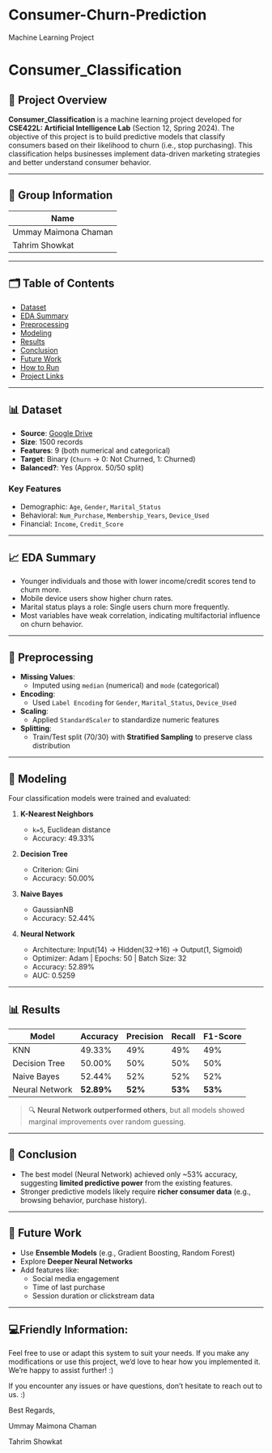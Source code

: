 # Consumer-Churn-Prediction
Machine Learning Project

# Consumer_Classification

## 📌 Project Overview

**Consumer_Classification** is a machine learning project developed for **CSE422L: Artificial Intelligence Lab** (Section 12, Spring 2024). The objective of this project is to build predictive models that classify consumers based on their likelihood to churn (i.e., stop purchasing). This classification helps businesses implement data-driven marketing strategies and better understand consumer behavior.

---

## 👥 Group Information

| Name                    |
|-------------------------|
| Ummay Maimona Chaman    |
| Tahrim Showkat          |

---

## 🗂️ Table of Contents

- [Dataset](#Dataset)
- [EDA Summary](#eda-summary)
- [Preprocessing](#preprocessing)
- [Modeling](#modeling)
- [Results](#results)
- [Conclusion](#conclusion)
- [Future Work](#future-work)
- [How to Run](#how-to-run)
- [Project Links](#project-links)

---

## 📊 Dataset

- **Source**: [Google Drive](https://drive.google.com/file/d/1pg5z2_6OJsdd7VxGEfa8oXAihYq1KYtV/view)
- **Size**: 1500 records
- **Features**: 9 (both numerical and categorical)
- **Target**: Binary (`Churn` → 0: Not Churned, 1: Churned)
- **Balanced?**: Yes (Approx. 50/50 split)

### Key Features

- Demographic: `Age`, `Gender`, `Marital_Status`
- Behavioral: `Num_Purchase`, `Membership_Years`, `Device_Used`
- Financial: `Income`, `Credit_Score`

---

## 📈 EDA Summary

- Younger individuals and those with lower income/credit scores tend to churn more.
- Mobile device users show higher churn rates.
- Marital status plays a role: Single users churn more frequently.
- Most variables have weak correlation, indicating multifactorial influence on churn behavior.

---

## 🧹 Preprocessing

- **Missing Values**:
  - Imputed using `median` (numerical) and `mode` (categorical)
- **Encoding**:
  - Used `Label Encoding` for `Gender`, `Marital_Status`, `Device_Used`
- **Scaling**:
  - Applied `StandardScaler` to standardize numeric features
- **Splitting**:
  - Train/Test split (70/30) with **Stratified Sampling** to preserve class distribution

---

## 🤖 Modeling

Four classification models were trained and evaluated:

1. **K-Nearest Neighbors**
   - `k=5`, Euclidean distance
   - Accuracy: 49.33%

2. **Decision Tree**
   - Criterion: Gini
   - Accuracy: 50.00%

3. **Naive Bayes**
   - GaussianNB
   - Accuracy: 52.44%

4. **Neural Network**
   - Architecture: Input(14) → Hidden(32→16) → Output(1, Sigmoid)
   - Optimizer: Adam | Epochs: 50 | Batch Size: 32
   - Accuracy: 52.89%
   - AUC: 0.5259

---

## 📊 Results

| Model          | Accuracy | Precision | Recall | F1-Score |
|----------------|----------|-----------|--------|----------|
| KNN            | 49.33%   | 49%       | 49%    | 49%      |
| Decision Tree  | 50.00%   | 50%       | 50%    | 50%      |
| Naive Bayes    | 52.44%   | 52%       | 52%    | 52%      |
| Neural Network | **52.89%** | **52%**   | **53%**| **53%**  |

> 🔍 **Neural Network outperformed others**, but all models showed marginal improvements over random guessing.

---

## 🧾 Conclusion

- The best model (Neural Network) achieved only ~53% accuracy, suggesting **limited predictive power** from the existing features.
- Stronger predictive models likely require **richer consumer data** (e.g., browsing behavior, purchase history).

---

## 🚀 Future Work

- Use **Ensemble Models** (e.g., Gradient Boosting, Random Forest)
- Explore **Deeper Neural Networks**
- Add features like:
  - Social media engagement
  - Time of last purchase
  - Session duration or clickstream data

---

## 💻Friendly Information:

Feel free to use or adapt this system to suit your needs. If you make any modifications or use this project, we’d love to hear how you implemented it. We’re happy to assist further! :)

If you encounter any issues or have questions, don’t hesitate to reach out to us. :)

Best Regards,

Ummay Maimona Chaman

Tahrim Showkat    
